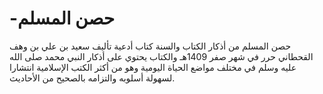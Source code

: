 # -حصن المسلم 
حصن المسلم من أذكار الكتاب والسنة كتاب أدعية تأليف سعيد بن علي بن وهف القحطاني حرر في شهر صفر 1409هـ والكتاب يحتوي على أذكار النبي محمد صلى الله عليه وسلم في مختلف مواضع الحياة اليومية وهو من أكثر الكتب الإسلامية انتشارا لسهولة أسلوبه والتزامه بالصحيح من الأحاديث.
